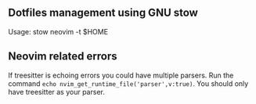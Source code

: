 ## Dotfiles management using GNU stow

Usage: stow neovim -t $HOME

## Neovim related errors
If treesitter is echoing errors you could have multiple parsers. Run the command `echo nvim_get_runtime_file('parser',v:true)`. You should only have treesitter as your parser.
